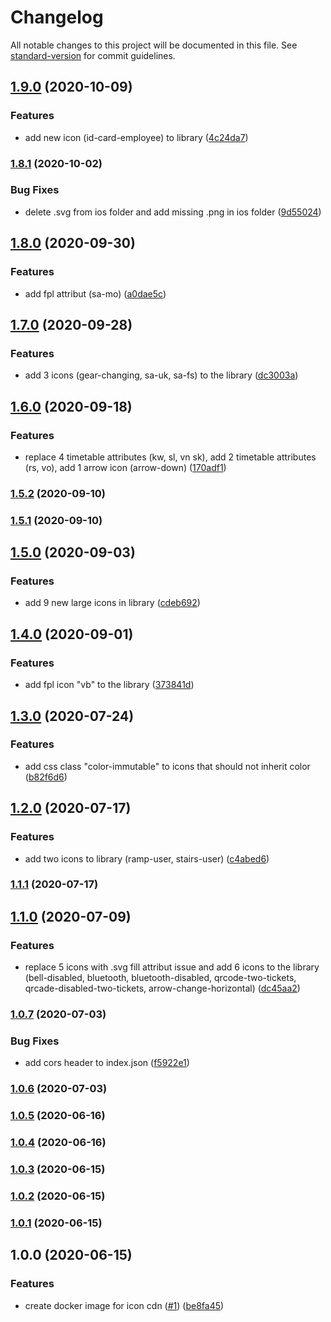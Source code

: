 # Changelog

All notable changes to this project will be documented in this file. See [standard-version](https://github.com/conventional-changelog/standard-version) for commit guidelines.

## [1.9.0](https://github.com/sbb-design-systems/icon-library/compare/v1.8.1...v1.9.0) (2020-10-09)


### Features

* add new icon (id-card-employee) to library ([4c24da7](https://github.com/sbb-design-systems/icon-library/commit/4c24da787f01a2896664c0f686aa2b81b40636d8))

### [1.8.1](https://github.com/sbb-design-systems/icon-library/compare/v1.8.0...v1.8.1) (2020-10-02)


### Bug Fixes

* delete .svg from ios folder and add missing .png in ios folder ([9d55024](https://github.com/sbb-design-systems/icon-library/commit/9d550247fd3c66595e55451b2730c4fee429ab58))

## [1.8.0](https://github.com/sbb-design-systems/icon-library/compare/v1.7.0...v1.8.0) (2020-09-30)


### Features

* add fpl attribut (sa-mo) ([a0dae5c](https://github.com/sbb-design-systems/icon-library/commit/a0dae5c94ab2d27e972179cf3d2cbe1f7418047a))

## [1.7.0](https://github.com/sbb-design-systems/icon-library/compare/v1.6.0...v1.7.0) (2020-09-28)


### Features

* add 3 icons (gear-changing, sa-uk, sa-fs) to the library ([dc3003a](https://github.com/sbb-design-systems/icon-library/commit/dc3003a30eaff4e8039c9cfb01e77335d197d9b1))

## [1.6.0](https://github.com/sbb-design-systems/icon-library/compare/v1.5.2...v1.6.0) (2020-09-18)


### Features

* replace 4 timetable attributes (kw, sl, vn sk), add 2 timetable attributes (rs, vo), add 1 arrow icon (arrow-down) ([170adf1](https://github.com/sbb-design-systems/icon-library/commit/170adf1763fed5e5a0e33b97515d4c068888a061))

### [1.5.2](https://github.com/sbb-design-systems/icon-library/compare/v1.5.1...v1.5.2) (2020-09-10)

### [1.5.1](https://github.com/sbb-design-systems/icon-library/compare/v1.5.0...v1.5.1) (2020-09-10)

## [1.5.0](https://github.com/sbb-design-systems/icon-library/compare/v1.4.0...v1.5.0) (2020-09-03)


### Features

* add 9 new large icons in library ([cdeb692](https://github.com/sbb-design-systems/icon-library/commit/cdeb692cb5bc0204b1994a1828681b52d7950b54))

## [1.4.0](https://github.com/sbb-design-systems/icon-library/compare/v1.3.0...v1.4.0) (2020-09-01)


### Features

* add fpl icon "vb" to the library ([373841d](https://github.com/sbb-design-systems/icon-library/commit/373841d35b4e8863fdff15ebdf34619f156f4513))

## [1.3.0](https://github.com/sbb-design-systems/icon-library/compare/v1.2.0...v1.3.0) (2020-07-24)


### Features

* add css class "color-immutable" to icons that should not inherit color ([b82f6d6](https://github.com/sbb-design-systems/icon-library/commit/b82f6d61fb4291ba3363f06f5fef119a2d03e31b))

## [1.2.0](https://github.com/sbb-design-systems/icon-library/compare/v1.1.1...v1.2.0) (2020-07-17)


### Features

* add two icons to library (ramp-user, stairs-user) ([c4abed6](https://github.com/sbb-design-systems/icon-library/commit/c4abed68bcc6578e2214c0c8579475a845f1e5ae))

### [1.1.1](https://github.com/sbb-design-systems/icon-library/compare/v1.1.0...v1.1.1) (2020-07-17)

## [1.1.0](https://github.com/sbb-design-systems/icon-library/compare/v1.0.7...v1.1.0) (2020-07-09)


### Features

* replace 5 icons with .svg fill attribut issue and add 6 icons to the library (bell-disabled, bluetooth, bluetooth-disabled, qrcode-two-tickets, qrcade-disabled-two-tickets, arrow-change-horizontal) ([dc45aa2](https://github.com/sbb-design-systems/icon-library/commit/dc45aa2fd1c3b1c87e73f0f70bb35ba0c480374d))

### [1.0.7](https://github.com/sbb-design-systems/icon-library/compare/v1.0.6...v1.0.7) (2020-07-03)


### Bug Fixes

* add cors header to index.json ([f5922e1](https://github.com/sbb-design-systems/icon-library/commit/f5922e17e36a05aa05b27cd50aaa926bd850e3e8))

### [1.0.6](https://github.com/sbb-design-systems/icon-library/compare/v1.0.5...v1.0.6) (2020-07-03)

### [1.0.5](https://github.com/sbb-design-systems/icon-library/compare/v1.0.4...v1.0.5) (2020-06-16)

### [1.0.4](https://github.com/sbb-design-systems/icon-library/compare/v1.0.3...v1.0.4) (2020-06-16)

### [1.0.3](https://github.com/sbb-design-systems/icon-library/compare/v1.0.2...v1.0.3) (2020-06-15)

### [1.0.2](https://github.com/sbb-design-systems/icon-library/compare/v1.0.1...v1.0.2) (2020-06-15)

### [1.0.1](https://github.com/sbb-design-systems/icon-library/compare/v1.0.0...v1.0.1) (2020-06-15)

## 1.0.0 (2020-06-15)


### Features

* create docker image for icon cdn ([#1](https://github.com/sbb-design-systems/icon-library/issues/1)) ([be8fa45](https://github.com/sbb-design-systems/icon-library/commit/be8fa45d5c2a764f15959dd1787a48db8b3f2423))
